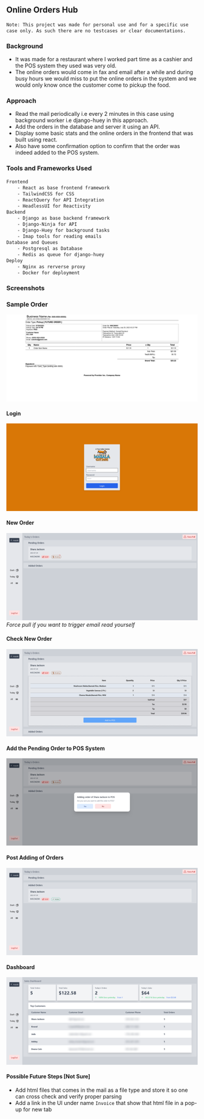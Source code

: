 ## Online Orders Hub
```
Note: This project was made for personal use and for a specific use case only. As such there are no testcases or clear documentations.
```
### Background
- It was made for a restaurant where I worked part time as a cashier and the POS system they used was very old.
- The online orders would come in fax and email after a while and during busy hours we would miss to put the online orders in the system and we would only know once the customer come to pickup the food.

### Approach
- Read the mail periodically i.e every 2 minutes in this case using background worker i.e django-huey in this approach.
- Add the orders in the database and server it using an API.
- Display some basic stats and the online orders in the frontend that was built using react.
- Also have some confirmation option to confirm that the order was indeed added to the POS system.

### Tools and Frameworks Used
    Frontend
        - React as base frontend framework
        - TailwindCSS for CSS
        - ReactQuery for API Integration
        - HeadlessUI for Reactivity
    Backend
        - Django as base backend framework
        - Django-Ninja for API
        - Django-Huey for background tasks
        - Imap tools for reading emails
    Database and Queues
        - Postgresql as Database
        - Redis as queue for django-huey
    Deploy
        - Nginx as rerverse proxy
        - Docker for deployment

### Screenshots

### Sample Order

![Order Mail](/assets/screenshots/OrderFormat.png)

#### Login
![Login](/assets/screenshots/Login.png)

#### New Order
![New Order](/assets/screenshots/PendingOrder.png)
*Force pull if you want to trigger email read yourself*

#### Check New Order
![Check New Orders](/assets/screenshots/ViewPendingOrder.png)

#### Add the Pending Order to POS System
![Add To POS](/assets/screenshots/AddtoPOS.png)

#### Post Adding of Orders
![Post Add](/assets/screenshots/PostAdd.png)

#### Dashboard
![Dash](/assets/screenshots/Dashboard.png)


#### Possible Future Steps [Not Sure]
- Add html files that comes in the mail as a file type and store it so one can cross check and verify proper parsing
- Add a link in the UI under name `Invoice` that show that html file in a pop-up for new tab
